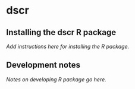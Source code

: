 # dscr

## Installing the dscr R package

*Add instructions here for installing the R package.*

## Development notes

*Notes on developing R package go here.*
